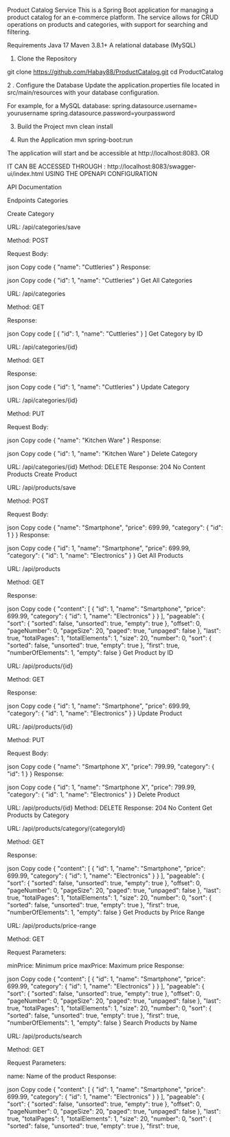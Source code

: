 Product Catalog Service
This is a Spring Boot application for managing a product catalog for an e-commerce platform. The service allows for CRUD operations on products and categories, with support for searching and filtering.

Requirements
Java 17
Maven 3.8.1+
A relational database (MySQL)

1.   Clone the Repository

git  clone https://github.com/Habay88/ProductCatalog.git
cd ProductCatalog

2 . Configure the Database
Update the application.properties file located in src/main/resources with your database configuration.

For example, for a MySQL database:
spring.datasource.username= yourusername
spring.datasource.password=yourpassword

3. Build the Project
mvn clean install

4. Run the Application
mvn spring-boot:run

The application will start and be accessible at http://localhost:8083.
OR 

IT CAN BE ACCESSED THROUGH : http://localhost:8083/swagger-ui/index.html   USING THE OPENAPI CONFIGURATION

API Documentation

Endpoints
Categories

Create Category

URL: /api/categories/save

Method: POST

Request Body:

json
Copy code
{
    "name": "Cuttleries"
}
Response:

json
Copy code
{
    "id": 1,
    "name": "Cuttleries"
}
Get All Categories

URL: /api/categories

Method: GET

Response:

json
Copy code
[
    {
        "id": 1,
        "name": "Cuttleries"
    }
]
Get Category by ID

URL: /api/categories/{id}

Method: GET

Response:

json
Copy code
{
    "id": 1,
    "name": "Cuttleries"
}
Update Category

URL: /api/categories/{id}

Method: PUT

Request Body:

json
Copy code
{
    "name": "Kitchen  Ware"
}
Response:

json
Copy code
{
    "id": 1,
    "name": "Kitchen  Ware"
}
Delete Category

URL: /api/categories/{id}
Method: DELETE
Response: 204 No Content
Products
Create Product

URL: /api/products/save

Method: POST

Request Body:

json
Copy code
{
    "name": "Smartphone",
    "price": 699.99,
    "category": {
        "id": 1
    }
}
Response:

json
Copy code
{
    "id": 1,
    "name": "Smartphone",
    "price": 699.99,
    "category": {
        "id": 1,
        "name": "Electronics"
    }
}
Get All Products

URL: /api/products

Method: GET

Response:

json
Copy code
{
    "content": [
        {
            "id": 1,
            "name": "Smartphone",
            "price": 699.99,
            "category": {
                "id": 1,
                "name": "Electronics"
            }
        }
    ],
    "pageable": {
        "sort": {
            "sorted": false,
            "unsorted": true,
            "empty": true
        },
        "offset": 0,
        "pageNumber": 0,
        "pageSize": 20,
        "paged": true,
        "unpaged": false
    },
    "last": true,
    "totalPages": 1,
    "totalElements": 1,
    "size": 20,
    "number": 0,
    "sort": {
        "sorted": false,
        "unsorted": true,
        "empty": true
    },
    "first": true,
    "numberOfElements": 1,
    "empty": false
}
Get Product by ID

URL: /api/products/{id}

Method: GET

Response:

json
Copy code
{
    "id": 1,
    "name": "Smartphone",
    "price": 699.99,
    "category": {
        "id": 1,
        "name": "Electronics"
    }
}
Update Product

URL: /api/products/{id}

Method: PUT

Request Body:

json
Copy code
{
    "name": "Smartphone X",
    "price": 799.99,
    "category": {
        "id": 1
    }
}
Response:

json
Copy code
{
    "id": 1,
    "name": "Smartphone X",
    "price": 799.99,
    "category": {
        "id": 1,
        "name": "Electronics"
    }
}
Delete Product

URL: /api/products/{id}
Method: DELETE
Response: 204 No Content
Get Products by Category

URL: /api/products/category/{categoryId}

Method: GET

Response:

json
Copy code
{
    "content": [
        {
            "id": 1,
            "name": "Smartphone",
            "price": 699.99,
            "category": {
                "id": 1,
                "name": "Electronics"
            }
        }
    ],
    "pageable": {
        "sort": {
            "sorted": false,
            "unsorted": true,
            "empty": true
        },
        "offset": 0,
        "pageNumber": 0,
        "pageSize": 20,
        "paged": true,
        "unpaged": false
    },
    "last": true,
    "totalPages": 1,
    "totalElements": 1,
    "size": 20,
    "number": 0,
    "sort": {
        "sorted": false,
        "unsorted": true,
        "empty": true
    },
    "first": true,
    "numberOfElements": 1,
    "empty": false
}
Get Products by Price Range

URL: /api/products/price-range

Method: GET

Request Parameters:

minPrice: Minimum price
maxPrice: Maximum price
Response:

json
Copy code
{
    "content": [
        {
            "id": 1,
            "name": "Smartphone",
            "price": 699.99,
            "category": {
                "id": 1,
                "name": "Electronics"
            }
        }
    ],
    "pageable": {
        "sort": {
            "sorted": false,
            "unsorted": true,
            "empty": true
        },
        "offset": 0,
        "pageNumber": 0,
        "pageSize": 20,
        "paged": true,
        "unpaged": false
    },
    "last": true,
    "totalPages": 1,
    "totalElements": 1,
    "size": 20,
    "number": 0,
    "sort": {
        "sorted": false,
        "unsorted": true,
        "empty": true
    },
    "first": true,
    "numberOfElements": 1,
    "empty": false
}
Search Products by Name

URL: /api/products/search

Method: GET

Request Parameters:

name: Name of the product
Response:

json
Copy code
{
    "content": [
        {
            "id": 1,
            "name": "Smartphone",
            "price": 699.99,
            "category": {
                "id": 1,
                "name": "Electronics"
            }
        }
    ],
    "pageable": {
        "sort": {
            "sorted": false,
            "unsorted": true,
            "empty": true
        },
        "offset": 0,
        "pageNumber": 0,
        "pageSize": 20,
        "paged": true,
        "unpaged": false
    },
    "last": true,
    "totalPages": 1,
    "totalElements": 1,
    "size": 20,
    "number": 0,
    "sort": {
        "sorted": false,
        "unsorted": true,
        "empty": true
    },
    "first": true,
   









